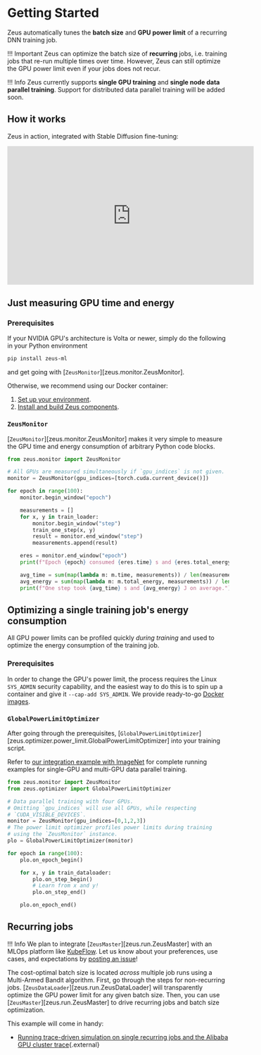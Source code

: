 # Getting Started

Zeus automatically tunes the **batch size** and **GPU power limit** of a recurring DNN training job.

!!! Important
    Zeus can optimize the batch size of **recurring** jobs, i.e. training jobs that re-run multiple times over time. However, Zeus can still optimize the GPU power limit even if your jobs does not recur.

!!! Info
    Zeus currently supports **single GPU training** and **single node data parallel training**. Support for distributed data parallel training will be added soon.

## How it works

Zeus in action, integrated with Stable Diffusion fine-tuning:
<iframe width="560" height="315" src="https://www.youtube.com/embed/MzlF5XNRSJY" title="YouTube video player" frameborder="0" allow="accelerometer; autoplay; clipboard-write; encrypted-media; gyroscope; picture-in-picture; web-share" allowfullscreen></iframe>


## Just measuring GPU time and energy

### Prerequisites

If your NVIDIA GPU's architecture is Volta or newer, simply do the following in your Python environment
```sh
pip install zeus-ml
```
and get going with [`ZeusMonitor`][zeus.monitor.ZeusMonitor].

Otherwise, we recommend using our Docker container:

1. [Set up your environment](environment.md).
2. [Install and build Zeus components](installing_and_building.md).

### `ZeusMonitor`

[`ZeusMonitor`][zeus.monitor.ZeusMonitor] makes it very simple to measure the GPU time and energy consumption of arbitrary Python code blocks.

```python
from zeus.monitor import ZeusMonitor

# All GPUs are measured simultaneously if `gpu_indices` is not given.
monitor = ZeusMonitor(gpu_indices=[torch.cuda.current_device()])

for epoch in range(100):
    monitor.begin_window("epoch")

    measurements = []
    for x, y in train_loader:
        monitor.begin_window("step")
        train_one_step(x, y)
        result = monitor.end_window("step")
        measurements.append(result)

    eres = monitor.end_window("epoch")
    print(f"Epoch {epoch} consumed {eres.time} s and {eres.total_energy} J.")

    avg_time = sum(map(lambda m: m.time, measurements)) / len(measurements)
    avg_energy = sum(map(lambda m: m.total_energy, measurements)) / len(measurements)
    print(f"One step took {avg_time} s and {avg_energy} J on average.")
```


## Optimizing a single training job's energy consumption

All GPU power limits can be profiled quickly *during training* and used to optimize the energy consumption of the training job.

### Prerequisites

In order to change the GPU's power limit, the process requires the Linux `SYS_ADMIN` security capability, and the easiest way to do this is to spin up a container and give it `--cap-add SYS_ADMIN`.
We provide ready-to-go [Docker images](environment.md).


### `GlobalPowerLimitOptimizer`

After going through the prerequisites, [`GlobalPowerLimitOptimizer`][zeus.optimizer.power_limit.GlobalPowerLimitOptimizer] into your training script.

Refer to
[our integration example with ImageNet](https://github.com/SymbioticLab/Zeus/tree/master/examples/imagenet/)
for complete running examples for single-GPU and multi-GPU data parallel training.

```python
from zeus.monitor import ZeusMonitor
from zeus.optimizer import GlobalPowerLimitOptimizer

# Data parallel training with four GPUs.
# Omitting `gpu_indices` will use all GPUs, while respecting
# `CUDA_VISIBLE_DEVICES`.
monitor = ZeusMonitor(gpu_indices=[0,1,2,3])
# The power limit optimizer profiles power limits during training
# using the `ZeusMonitor` instance.
plo = GlobalPowerLimitOptimizer(monitor)

for epoch in range(100):
    plo.on_epoch_begin()

    for x, y in train_dataloader:
        plo.on_step_begin()
        # Learn from x and y!
        plo.on_step_end()

    plo.on_epoch_end()
```

## Recurring jobs

!!! Info
    We plan to integrate [`ZeusMaster`][zeus.run.ZeusMaster] with an MLOps platform like [KubeFlow](https://www.kubeflow.org/).
    Let us know about your preferences, use cases, and expectations by [posting an issue](https://github.com/SymbioticLab/Zeus/issues/new?assignees=&labels=&template=feature_request.md&title=Regarding%20Integration%20with%20MLOps%20Platroms)!

The cost-optimal batch size is located *across* multiple job runs using a Multi-Armed Bandit algorithm.
First, go through the steps for non-recurring jobs. 
[`ZeusDataLoader`][zeus.run.ZeusDataLoader] will transparently optimize the GPU power limit for any given batch size.
Then, you can use [`ZeusMaster`][zeus.run.ZeusMaster] to drive recurring jobs and batch size optimization.

This example will come in handy:

- [Running trace-driven simulation on single recurring jobs and the Alibaba GPU cluster trace](https://github.com/SymbioticLab/Zeus/tree/master/examples/ZeusDataLoader/trace_driven){.external}
